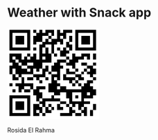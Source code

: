 # Weather with Snack app
![](https://github.com/rosidael/Weather/blob/master/qr.png)

Rosida El Rahma
